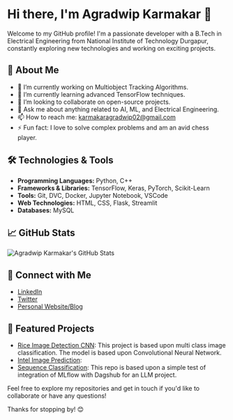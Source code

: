 # Hi there, I'm Agradwip Karmakar 👋

Welcome to my GitHub profile! I'm a passionate developer with a B.Tech in Electrical Engineering from National Institute of Technology Durgapur, constantly exploring new technologies and working on exciting projects.

## 🚀 About Me

- 🔭 I’m currently working on Multiobject Tracking Algorithms.
- 🌱 I’m currently learning advanced TensorFlow techniques.
- 👯 I’m looking to collaborate on open-source projects.
- 💬 Ask me about anything related to AI, ML, and Electrical Engineering.
- 📫 How to reach me: karmakaragradwip02@gmail.com
- ⚡ Fun fact: I love to solve complex problems and am an avid chess player.

## 🛠️ Technologies & Tools

- **Programming Languages:** Python, C++
- **Frameworks & Libraries:** TensorFlow, Keras, PyTorch, Scikit-Learn
- **Tools:** Git, DVC, Docker, Jupyter Notebook, VSCode
- **Web Technologies:** HTML, CSS, Flask, Streamlit
- **Databases:** MySQL

## 📈 GitHub Stats

![Agradwip Karmakar's GitHub Stats](https://github-readme-stats.vercel.app/api?username=karmakaragradwip02&show_icons=true&hide_border=true)

## 🔗 Connect with Me

- [LinkedIn](www.linkedin.com/in/agradwip-karmakar-0b40b2225)
- [Twitter](https://x.com/Agradwip2002)
- [Personal Website/Blog](https://karmakaragradwip02.github.io/portfolio-agradwip/)

## 📂 Featured Projects

- [Rice Image Detection CNN](https://github.com/karmakaragradwip02/rice_image_detection_cnn): This project is based upon multi class image classification. The model is based upon Convolutional Neural Network.
- [Intel Image Prediction](https://github.com/karmakaragradwip02/intel_image_prediction):
- [Sequence Classification](https://github.com/karmakaragradwip02/sequence_classification-MLFlow-): This repo is based upon a simple test of integration of MLflow with Dagshub for an LLM project.

Feel free to explore my repositories and get in touch if you'd like to collaborate or have any questions!

Thanks for stopping by! 😊
